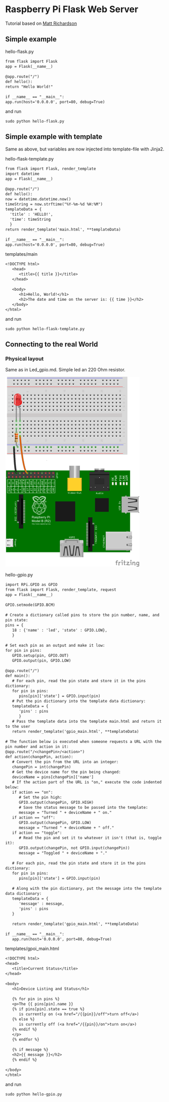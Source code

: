 # Raspberry Pi Flask Web Server

Tutorial based on [Matt Richardson](http://mattrichardson.com/Raspberry-Pi-Flask/)

## Simple example

hello-flask.py

    from flask import Flask
    app = Flask(__name__)

    @app.route("/")
    def hello():
    return "Hello World!"

    if __name__ == "__main__":
    app.run(host='0.0.0.0', port=80, debug=True)

and run

    sudo python hello-flask.py

## Simple example with template

Same as above, but variables are now injected into template-file with Jinja2.

hello-flask-template.py

    from flask import Flask, render_template
    import datetime
    app = Flask(__name__)

    @app.route("/")
    def hello():
    now = datetime.datetime.now()
    timeString = now.strftime("%Y-%m-%d %H:%M")
    templateData = {
      'title' : 'HELLO!',
      'time': timeString
      }
    return render_template('main.html', **templateData)

    if __name__ == "__main__":
    app.run(host='0.0.0.0', port=80, debug=True)

templates/main

    <!DOCTYPE html>
       <head>
          <title>{{ title }}</title>
       </head>

       <body>
          <h1>Hello, World!</h1>
          <h2>The date and time on the server is: {{ time }}</h2>
       </body>
    </html>

and run

    sudo python hello-flask-template.py

## Connecting to the real World

### Physical layout

Same as in Led_gpio.md. Simple led an 220 Ohm resistor.

![Image of led pin layout](images/led.png)

hello-gpio.py

    import RPi.GPIO as GPIO
    from flask import Flask, render_template, request
    app = Flask(__name__)

    GPIO.setmode(GPIO.BCM)

    # Create a dictionary called pins to store the pin number, name, and pin state:
    pins = {
       18 : {'name' : 'led', 'state' : GPIO.LOW},
       }

    # Set each pin as an output and make it low:
    for pin in pins:
       GPIO.setup(pin, GPIO.OUT)
       GPIO.output(pin, GPIO.LOW)

    @app.route("/")
    def main():
       # For each pin, read the pin state and store it in the pins dictionary:
       for pin in pins:
          pins[pin]['state'] = GPIO.input(pin)
       # Put the pin dictionary into the template data dictionary:
       templateData = {
          'pins' : pins
          }
       # Pass the template data into the template main.html and return it to the user
       return render_template('gpio_main.html', **templateData)

    # The function below is executed when someone requests a URL with the pin number and action in it:
    @app.route("/<changePin>/<action>")
    def action(changePin, action):
       # Convert the pin from the URL into an integer:
       changePin = int(changePin)
       # Get the device name for the pin being changed:
       deviceName = pins[changePin]['name']
       # If the action part of the URL is "on," execute the code indented below:
       if action == "on":
          # Set the pin high:
          GPIO.output(changePin, GPIO.HIGH)
          # Save the status message to be passed into the template:
          message = "Turned " + deviceName + " on."
       if action == "off":
          GPIO.output(changePin, GPIO.LOW)
          message = "Turned " + deviceName + " off."
       if action == "toggle":
          # Read the pin and set it to whatever it isn't (that is, toggle it):
          GPIO.output(changePin, not GPIO.input(changePin))
          message = "Toggled " + deviceName + "."

       # For each pin, read the pin state and store it in the pins dictionary:
       for pin in pins:
          pins[pin]['state'] = GPIO.input(pin)

       # Along with the pin dictionary, put the message into the template data dictionary:
       templateData = {
          'message' : message,
          'pins' : pins
       }

       return render_template('gpio_main.html', **templateData)

    if __name__ == "__main__":
       app.run(host='0.0.0.0', port=80, debug=True)

templates/gpoi_main.html

    <!DOCTYPE html>
    <head>
       <title>Current Status</title>
    </head>

    <body>
       <h1>Device Listing and Status</h1>

       {% for pin in pins %}
       <p>The {{ pins[pin].name }}
       {% if pins[pin].state == true %}
          is currently on (<a href="/{{pin}}/off">turn off</a>)
       {% else %}
          is currently off (<a href="/{{pin}}/on">turn on</a>)
       {% endif %}
       </p>
       {% endfor %}

       {% if message %}
       <h2>{{ message }}</h2>
       {% endif %}

    </body>
    </html>

and run

    sudo python hello-gpio.py
